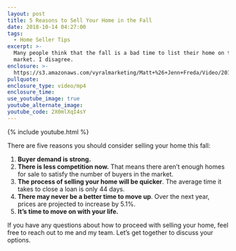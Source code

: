 ```yaml
---
layout: post
title: 5 Reasons to Sell Your Home in the Fall
date: 2018-10-14 04:27:00
tags:
  - Home Seller Tips
excerpt: >-
  Many people think that the fall is a bad time to list their home on the
  market. I disagree.
enclosure: >-
  https://s3.amazonaws.com/vyralmarketing/Matt+%26+Jenn+Freda/Video/2018/October/Orlando+Real+Estate+Agent-+5+Reasons+To+Sell+In+The+Fall.mp4
pullquote:
enclosure_type: video/mp4
enclosure_time:
use_youtube_image: true
youtube_alternate_image:
youtube_code: 2X0mlXqI4sY
---
```


{% include youtube.html %}

There are five reasons you should consider selling your home this fall:

1. **Buyer demand is strong.**
2. **There is less competition now.** That means there aren’t enough homes for sale to satisfy the number of buyers in the market.
3. **The process of selling your home will be quicker**. The average time it takes to close a loan is only 44 days.
4. **There may never be a better time to move up**. Over the next year, prices are projected to increase by 5.1%.
5. **It’s time to move on with your life.**

If you have any questions about how to proceed with selling your home, feel free to reach out to me and my team. Let’s get together to discuss your options.